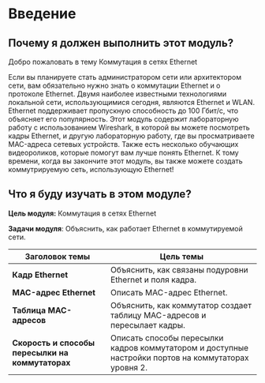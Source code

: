 # Введение

<!-- 7.0.1 -->
##  Почему я должен выполнить этот модуль?

Добро пожаловать в тему Коммутация в сетях Ethernet

Если вы планируете стать администратором сети или архитектором сети, вам обязательно нужно знать о коммутации Ethernet и о протоколе Ethernet. Двумя наиболее известными технологиями локальной сети, использующимися сегодня, являются Ethernet и WLAN. Ethernet поддерживает пропускную способность до 100 Гбит/с, что объясняет его популярность. Этот модуль содержит лабораторную работу с использованием Wireshark, в которой вы можете посмотреть кадры Ethernet, и другую лабораторную работу, где вы просматриваете MAC-адреса сетевых устройств. Также есть несколько обучающих видеороликов, которые помогут вам лучше понять Ethernet. К тому времени, когда вы закончите этот модуль, вы также можете создать коммутрируемую сеть, использующую Ethernet!

<!-- 7.0.2 -->
##  Что я буду изучать в этом модуле?

**Цель модуля:** Коммутация в сетях Ethernet

**Задачи модуля**: Объяснить, как работает Ethernet в коммутируемой сети.

| **Заголовок темы** | **Цель темы** |
| --- | --- |
| **Кадр Ethernet** | Объяснить, как связаны подуровни Ethernet и поля кадра. |
| **MAC-адрес Ethernet** | Описать MAC-адрес Ethernet. |
| **Таблица MAC-адресов** | Объяснить, как коммутатор создает таблицу MAC-адресов и пересылает кадры. |
| **Скорость и способы пересылки на коммутаторах** | Описать способы пересылки кадров коммутатором и доступные настройки портов на коммутаторах уровня 2. |



